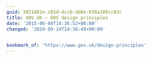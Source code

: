 ```yaml
---
guid: 3821481e-c01d-4cc6-ab6e-658a189cc83c
title: GOV.UK – GDS design principles
date: '2015-06-04T14:36:52+00:00'
changed: '2019-09-24T14:36:49+00:00'


bookmark_of: 'https://www.gov.uk/design-principles'
---
```




